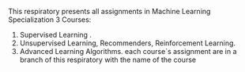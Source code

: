 This respiratory presents all assignments in Machine Learning Specialization 3 Courses:
1. Supervised Learning .
2. Unsupervised Learning, Recommenders, Reinforcement Learning. 
3. Advanced Learning Algorithms.
each course`s assignment are in a branch of this respiratory with the name of the course 
